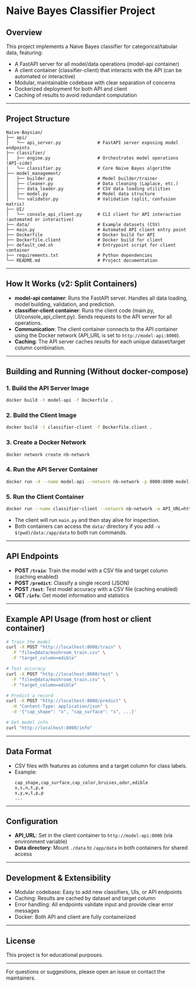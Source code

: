 # Naive Bayes Classifier Project

## Overview

This project implements a Naive Bayes classifier for categorical/tabular data, featuring:
- A FastAPI server for all model/data operations (model-api container)
- A client container (classifier-client) that interacts with the API (can be automated or interactive)
- Modular, maintainable codebase with clear separation of concerns
- Dockerized deployment for both API and client
- Caching of results to avoid redundant computation

---

## Project Structure

```
Naive-Baysian/
├── api/
│   └── api_server.py              # FastAPI server exposing model endpoints
├── classifier/
│   ├── engine.py                  # Orchestrates model operations (API-side)
│   └── classifier.py              # Core Naive Bayes algorithm
├── model_management/
│   ├── builder.py                 # Model builder/trainer
│   ├── cleaner.py                 # Data cleaning (Laplace, etc.)
│   ├── data_loader.py             # CSV data loading utilities
│   ├── model.py                   # Model data structure
│   └── validator.py               # Validation (split, confusion matrix)
├── UI/
│   └── console_api_client.py      # CLI client for API interaction (automated or interactive)
├── data/                          # Example datasets (CSV)
├── main.py                        # Automated API client entry point
├── Dockerfile                     # Docker build for API
├── Dockerfile.client              # Docker build for client
├── default_cmd.sh                 # Entrypoint script for client container
├── requirements.txt               # Python dependencies
└── README.md                      # Project documentation
```

---

## How It Works (v2: Split Containers)

- **model-api container**: Runs the FastAPI server. Handles all data loading, model building, validation, and prediction.
- **classifier-client container**: Runs the client code (main.py, UI/console_api_client.py). Sends requests to the API server for all operations.
- **Communication**: The client container connects to the API container using the Docker network (API_URL is set to `http://model-api:8000`).
- **Caching**: The API server caches results for each unique dataset/target column combination.

---

## Building and Running (Without docker-compose)

### 1. Build the API Server Image
```sh
docker build -t model-api -f Dockerfile .
```

### 2. Build the Client Image
```sh
docker build -t classifier-client -f Dockerfile.client .
```

### 3. Create a Docker Network
```sh
docker network create nb-network
```

### 4. Run the API Server Container
```sh
docker run -d --name model-api --network nb-network -p 8000:8000 model-api
```

### 5. Run the Client Container
```sh
docker run --name classifier-client --network nb-network -e API_URL=http://model-api:8000 classifier-client
```
- The client will run `main.py` and then stay alive for inspection.
- Both containers can access the `data/` directory if you add `-v $(pwd)/data:/app/data` to both run commands.

---

## API Endpoints

- **POST `/train`**: Train the model with a CSV file and target column (caching enabled)
- **POST `/predict`**: Classify a single record (JSON)
- **POST `/test`**: Test model accuracy with a CSV file (caching enabled)
- **GET `/info`**: Get model information and statistics

---

## Example API Usage (from host or client container)

```sh
# Train the model
curl -X POST "http://localhost:8000/train" \
  -F "file=@data/mushroom_train.csv" \
  -F "target_column=edible"

# Test accuracy
curl -X POST "http://localhost:8000/test" \
  -F "file=@data/mushroom_train.csv" \
  -F "target_column=edible"

# Predict a record
curl -X POST "http://localhost:8000/predict" \
  -H "Content-Type: application/json" \
  -d '{"cap_shape": "x", "cap_surface": "s", ...}'

# Get model info
curl "http://localhost:8000/info"
```

---

## Data Format

- CSV files with features as columns and a target column for class labels.
- Example:
  ```csv
  cap_shape,cap_surface,cap_color,bruises,odor,edible
  x,s,n,t,p,e
  x,y,w,t,p,p
  ...
  ```

---

## Configuration

- **API_URL**: Set in the client container to `http://model-api:8000` (via environment variable)
- **Data directory**: Mount `./data` to `/app/data` in both containers for shared access

---

## Development & Extensibility

- Modular codebase: Easy to add new classifiers, UIs, or API endpoints
- Caching: Results are cached by dataset and target column
- Error handling: All endpoints validate input and provide clear error messages
- Docker: Both API and client are fully containerized

---

## License

This project is for educational purposes.

---

For questions or suggestions, please open an issue or contact the maintainers.
